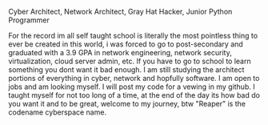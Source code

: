 Cyber Architect, Network Architect, Gray Hat Hacker, Junior Python Programmer

For the record im all self taught school is literally the most pointless thing to ever be created in this world, i was forced to go to post-secondary and graduated with a 3.9 GPA in network engineering, network security, virtualization, cloud server admin, etc. 
If you have to go to school to learn something you dont want it bad enough. I am still studying the architect portions of everything in cyber, network and hopfully software. I am open to jobs and am looking myself. I will post my code for a vewing in my github. 
I taught myself for not too long of a time, at the end of the day its how bad do you want it and to be great, welcome to my journey, btw "Reaper" is the codename cyberspace name. 
